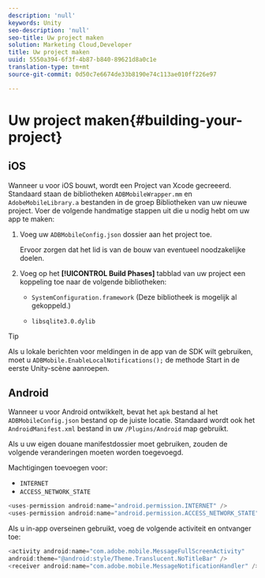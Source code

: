 ```yaml
---
description: 'null'
keywords: Unity
seo-description: 'null'
seo-title: Uw project maken
solution: Marketing Cloud,Developer
title: Uw project maken
uuid: 5550a394-6f3f-4b87-b840-89621d8a0c1e
translation-type: tm+mt
source-git-commit: 0d50c7e6674de33b8190e74c113ae010ff226e97

---
```



# Uw project maken{#building-your-project}

## iOS

Wanneer u voor iOS bouwt, wordt een Project van Xcode gecreeerd. Standaard staan de bibliotheken `ADBMobileWrapper.mm` en `AdobeMobileLibrary.a` bestanden in de groep Bibliotheken van uw nieuwe project. Voer de volgende handmatige stappen uit die u nodig hebt om uw app te maken:

1. Voeg uw `ADBMobileConfig.json` dossier aan het project toe.

   Ervoor zorgen dat het lid is van de bouw van eventueel noodzakelijke doelen.

1. Voeg op het **[!UICONTROL Build Phases]** tabblad van uw project een koppeling toe naar de volgende bibliotheken:

   * `SystemConfiguration.framework`
(Deze bibliotheek is mogelijk al gekoppeld.)

   * `libsqlite3.0.dylib`

>[!TIP]
>
>Als u lokale berichten voor meldingen in de app van de SDK wilt gebruiken, moet u `ADBMobile.EnableLocalNotifications();` de methode Start in de eerste Unity-scène aanroepen.

## Android

Wanneer u voor Android ontwikkelt, bevat het `apk` bestand al het `ADBMobileConfig.json` bestand op de juiste locatie. Standaard wordt ook het `AndroidManifest.xml` bestand in uw `/Plugins/Android` map gebruikt.

Als u uw eigen douane manifestdossier moet gebruiken, zouden de volgende veranderingen moeten worden toegevoegd.

Machtigingen toevoegen voor:

* `INTERNET`
* `ACCESS_NETWORK_STATE`

```java
<uses-permission android:name="android.permission.INTERNET" />
<uses-permission android:name="android.permission.ACCESS_NETWORK_STATE" />
```

Als u in-app overseinen gebruikt, voeg de volgende activiteit en ontvanger toe:

```java
<activity android:name="com.adobe.mobile.MessageFullScreenActivity"  
android:theme="@android:style/Theme.Translucent.NoTitleBar" />
<receiver android:name="com.adobe.mobile.MessageNotificationHandler" />
```
